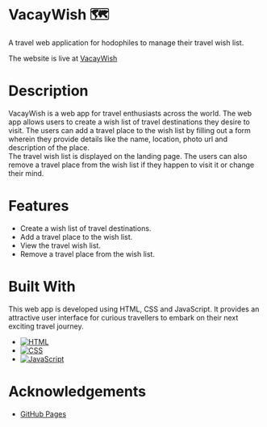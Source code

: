 # VacayWish 🗺 

A travel web application for hodophiles to manage their travel wish list.

The website is live at [VacayWish](https://abhithere.github.io/vacaywish/)

# Description

VacayWish is a web app for travel enthusiasts across the world.
The web app allows users to create a wish list of travel destinations they desire to visit.
The users can add a travel place to the wish list by filling out a form wherein they provide details like the name, location, photo url and description of the place.  
The travel wish list is displayed on the landing page. The users can also remove a travel place from the wish list if they happen to visit it or change their mind.

# Features

* Create a wish list of travel destinations.
* Add a travel place to the wish list.
* View the travel wish list.
* Remove a travel place from the wish list.

# Built With

This web app is developed using HTML, CSS and JavaScript. It provides an attractive user interface for curious travellers to embark on their next exciting travel journey.

* [![HTML][html-shield]][html-url]
* [![CSS][css-shield]][css-url]
* [![JavaScript][javascript-shield]][javascript-url]

# Acknowledgements

* [GitHub Pages](https://pages.github.com)

<!-- REFERENCE VARIABLES -->
[html-shield]: https://img.shields.io/badge/html5-%23E34F26.svg?style=for-the-badge&logo=html5&logoColor=white
[html-url]: https://www.w3.org/html/
[css-shield]: https://img.shields.io/badge/css3-%231572B6.svg?style=for-the-badge&logo=css3&logoColor=white
[css-url]: https://www.w3.org/Style/CSS/Overview.en.html
[javascript-shield]: https://img.shields.io/badge/javascript-%23323330.svg?style=for-the-badge&logo=javascript&logoColor=%23F7DF1E
[javascript-url]: https://tc39.es/ecma262/

